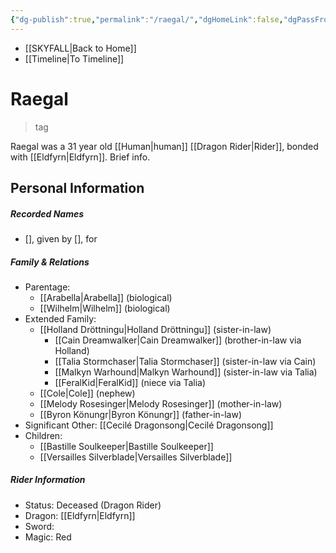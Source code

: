 ```yaml
---
{"dg-publish":true,"permalink":"/raegal/","dgHomeLink":false,"dgPassFrontmatter":false}
---
```


- [[SKYFALL|Back to Home]]
- [[Timeline|To Timeline]]

# Raegal
>tag

Raegal was a 31 year old [[Human|human]] [[Dragon Rider|Rider]], bonded with [[Eldfyrn|Eldfyrn]]. Brief info.

## Personal Information

##### Recorded Names
- [], given by [], for 

##### Family & Relations
- Parentage: 
	- [[Arabella|Arabella]] (biological)
	- [[Wilhelm|Wilhelm]] (biological)
- Extended Family: 
	- [[Holland Dröttningu|Holland Dröttningu]] (sister-in-law)
		- [[Cain Dreamwalker|Cain Dreamwalker]] (brother-in-law via Holland)
		- [[Talia Stormchaser|Talia Stormchaser]] (sister-in-law via Cain)
		- [[Malkyn Warhound|Malkyn Warhound]] (sister-in-law via Talia)
		- [[FeralKid|FeralKid]] (niece via Talia)
	- [[Cole|Cole]] (nephew)
	- [[Melody Rosesinger|Melody Rosesinger]] (mother-in-law)
	- [[Byron Könungr|Byron Könungr]] (father-in-law)
- Significant Other: [[Cecilé Dragonsong|Cecilé Dragonsong]]
- Children: 
	- [[Bastille Soulkeeper|Bastille Soulkeeper]]
	- [[Versailles Silverblade|Versailles Silverblade]]

##### Rider Information
- Status: Deceased (Dragon Rider)
- Dragon: [[Eldfyrn|Eldfyrn]]
- Sword: 
- Magic: Red 